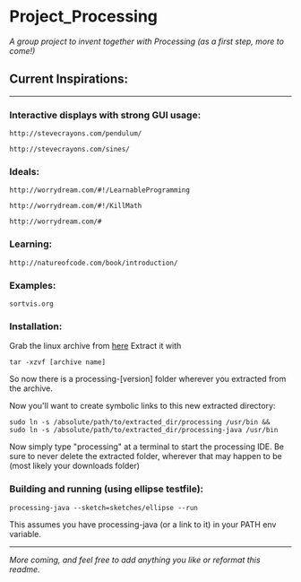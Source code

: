 # Project_Processing
*A group project to invent together with Processing (as a first step, more to
come!)*

Current Inspirations:
---------------------
---------------------

###  Interactive displays with strong GUI usage:
  
    http://stevecrayons.com/pendulum/
  
    http://stevecrayons.com/sines/

  
###  Ideals:
  
    http://worrydream.com/#!/LearnableProgramming
  
    http://worrydream.com/#!/KillMath
    
    http://worrydream.com/#

    
###  Learning:
  
    http://natureofcode.com/book/introduction/

    
###  Examples:
  
    sortvis.org


###  Installation:

  Grab the linux archive from [here](https://processing.org/download/?processing)
  Extract it with
    
    tar -xzvf [archive name]

  So now there is a processing-[version] folder wherever you extracted from the
  archive.

  Now you'll want to create symbolic links to this new extracted directory:
    
    sudo ln -s /absolute/path/to/extracted_dir/processing /usr/bin &&
    sudo ln -s /absolute/path/to/extracted_dir/processing-java /usr/bin
 
  Now simply type "processing" at a terminal to start the processing IDE. Be
  sure to never delete the extracted folder, wherever that may happen to be
  (most likely your downloads folder)


###  Building and running (using ellipse testfile):
    
    processing-java --sketch=sketches/ellipse --run

  This assumes you have processing-java (or a link to it) in your PATH env
  variable.   

  ---

*More coming, and feel free to add anything you like or reformat this readme.*

